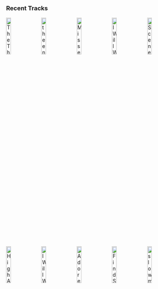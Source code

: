 ### Recent Tracks
[<img src='https://lastfm.freetls.fastly.net/i/u/300x300/b3528e4ae6c3e2f56dd28c40b596f658.png' width='16%' height='16%' alt='The Things We Do'>](https://www.last.fm/music/foster%2bthe%2bpeople/_/the%2bthings%2bwe%2bdo)&nbsp;&nbsp;&nbsp;&nbsp;[<img src='https://lastfm.freetls.fastly.net/i/u/300x300/9744d5f0fdade924695e2038acfd0814.png' width='16%' height='16%' alt='the end'>](https://www.last.fm/music/misterwives/_/the%2bend)&nbsp;&nbsp;&nbsp;&nbsp;[<img src='https://lastfm.freetls.fastly.net/i/u/300x300/ea3a86d4591e87f33031ca162ce702ff.png' width='16%' height='16%' alt='Missed Connection'>](https://www.last.fm/music/the%2bhead%2band%2bthe%2bheart/_/missed%2bconnection)&nbsp;&nbsp;&nbsp;&nbsp;[<img src='https://lastfm.freetls.fastly.net/i/u/300x300/d08ead1880d14e7b9437fdfe4e541f66.png' width='16%' height='16%' alt='I Will Wait'>](https://www.last.fm/music/mumford%2b%2526%2bsons/_/i%2bwill%2bwait)&nbsp;&nbsp;&nbsp;&nbsp;[<img src='https://lastfm.freetls.fastly.net/i/u/300x300/124d18bbd0eb42f8941431733c5e8783.png' width='16%' height='16%' alt='Scenes from an Italian Restaurant'>](https://www.last.fm/music/billy%2bjoel/_/scenes%2bfrom%2ban%2bitalian%2brestaurant)&nbsp;&nbsp;&nbsp;&nbsp;<br>[<img src='https://lastfm.freetls.fastly.net/i/u/300x300/fa5a396be7296bea208843febe351460.png' width='16%' height='16%' alt='High And Low'>](https://www.last.fm/music/empire%2bof%2bthe%2bsun/_/high%2band%2blow)&nbsp;&nbsp;&nbsp;&nbsp;[<img src='https://lastfm.freetls.fastly.net/i/u/300x300/d08ead1880d14e7b9437fdfe4e541f66.png' width='16%' height='16%' alt='I Will Wait'>](https://www.last.fm/music/mumford%2b%2526%2bsons/_/i%2bwill%2bwait)&nbsp;&nbsp;&nbsp;&nbsp;[<img src='https://lastfm.freetls.fastly.net/i/u/300x300/0aaa0d1762454fcab82f61983711468f.png' width='16%' height='16%' alt='Adore You'>](https://www.last.fm/music/harry%2bstyles/_/adore%2byou)&nbsp;&nbsp;&nbsp;&nbsp;[<img src='https://lastfm.freetls.fastly.net/i/u/300x300/fb84633cddcf4906ad0db1a874002418.png' width='16%' height='16%' alt='Find Someone'>](https://www.last.fm/music/a%2br%2bi%2bz%2bo%2bn%2ba/_/find%2bsomeone)&nbsp;&nbsp;&nbsp;&nbsp;[<img src='https://lastfm.freetls.fastly.net/i/u/300x300/afe06c1648cf6f16030bb9cd5639a52f.png' width='16%' height='16%' alt='slow motion'>](https://www.last.fm/music/flor/_/slow%2bmotion)&nbsp;&nbsp;&nbsp;&nbsp;<br>